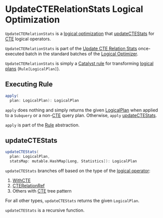 # UpdateCTERelationStats Logical Optimization

`UpdateCTERelationStats` is a [logical optimization](../catalyst/Optimizer.md#batches) that [updateCTEStats](#updateCTEStats) for [CTE](../catalyst/TreePattern.md#CTE) logical operators.

`UpdateCTERelationStats` is part of the [Update CTE Relation Stats](../catalyst/Optimizer.md#Update-CTE-Relation-Stats) once-executed batch in the standard batches of the [Logical Optimizer](../catalyst/Optimizer.md).

`UpdateCTERelationStats` is simply a [Catalyst rule](../catalyst/Rule.md) for transforming [logical plans](../logical-operators/LogicalPlan.md) (`Rule[LogicalPlan]`).

## <span id="apply"> Executing Rule

```scala
apply(
  plan: LogicalPlan): LogicalPlan
```

`apply` does nothing and simply returns the given [LogicalPlan](../logical-operators/LogicalPlan.md) when applied to a `Subquery` or a non-[CTE](../catalyst/TreePattern.md#CTE) query plan. Otherwise, `apply` [updateCTEStats](#updateCTEStats).

`apply` is part of the [Rule](../catalyst/Rule.md#apply) abstraction.

## <span id="updateCTEStats"> updateCTEStats

```scala
updateCTEStats(
  plan: LogicalPlan,
  statsMap: mutable.HashMap[Long, Statistics]): LogicalPlan
```

`updateCTEStats` branches off based on the type of the [logical operator](../logical-operators/LogicalPlan.md):

1. [WithCTE](../logical-operators/WithCTE.md)
1. [CTERelationRef](../logical-operators/CTERelationRef.md)
1. Others with [CTE](../catalyst/TreePattern.md#CTE) tree pattern

For all other types, `updateCTEStats` returns the given `LogicalPlan`.

`updateCTEStats` is a recursive function.
